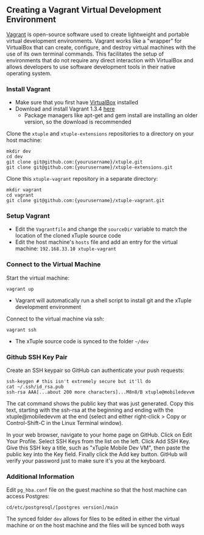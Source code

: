 ## Creating a Vagrant Virtual Development Environment ##

[Vagrant](http://docs.vagrantup.com/v2/why-vagrant/index.html) is open-source software used to create lightweight and portable virtual development environments. Vagrant works like a "wrapper" for VirtualBox that can create, configure, and destroy virtual machines with the use of its own terminal commands. This facilitates the setup of environments that do not require any direct interaction with VirtualBox and allows developers to use software development tools in their native operating system.

###  Install Vagrant ###

- Make sure that you first have [VirtualBox](http://docs.vagrantup.com/v2/installation/) installed
- Download and install Vagrant 1.3.4 [here](http://downloads.vagrantup.com/tags/v1.3.4)
  - Package managers like apt-get and gem install are installing an older version, so the download is recommended

Clone the `xtuple` and `xtuple-extensions` repositories to a directory on your host machine:

    mkdir dev
    cd dev
    git clone git@github.com:{yourusername}/xtuple.git
    git clone git@github.com:{yourusername}/xtuple-extensions.git
    
Clone this `xtuple-vagrant` repository in a separate directory:

    mkdir vagrant
    cd vagrant
    git clone git@github.com:{yourusername}/xtuple-vagrant.git
    
### Setup Vagrant ###

- Edit the `Vagrantfile` and change the `sourceDir` variable to match the location of the cloned xTuple source code
- Edit the host machine's `hosts` file and add an entry for the virtual machine: `192.168.33.10 xtuple-vagrant`

### Connect to the Virtual Machine ###

Start the virtual machine:
    
    vagrant up
- Vagrant will automatically run a shell script to install git and the xTuple development environment 

Connect to the virtual machine via ssh:
    
    vagrant ssh
- The xTuple source code is synced to the folder `~/dev`

### Github SSH Key Pair ###
Create an SSH keypair so GitHub can authenticate your push requests:

    ssh-keygen # this isn't extremely secure but it'll do
    cat ~/.ssh/id_rsa.pub
    ssh-rsa AAA[...about 200 more characters]...M8n8/B xtuple@mobiledevvm

The cat command shows the public key that was just generated. Copy this text, starting with the ssh-rsa at the beginning and ending with the xtuple@mobiledevvm at the end (select and either right-click > Copy or Control-Shift-C in the Linux Terminal window).

In your web browser, navigate to your home page on GitHub. Click on Edit Your Profile. Select SSH Keys from the list on the left. Click Add SSH Key. Give this SSH key a title, such as "xTuple Mobile Dev VM", then paste the public key into the Key field. Finally click the Add key button. GitHub will verify your password just to make sure it's you at the keyboard.

### Additional Information ###

Edit `pg_hba.conf` file on the guest machine so that the host machine can access Postgres: 

    cd/etc/postgresql/[postgres version]/main

The synced folder ```dev``` allows for files to be edited in either the virtual machine or on the host machine and the files will be synced both ways
